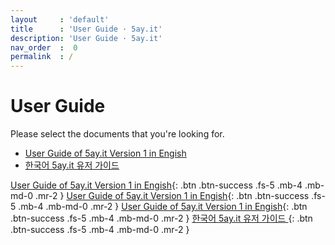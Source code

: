 ```yaml
---
layout     : 'default'
title      : 'User Guide · 5ay.it'
description: 'User Guide · 5ay.it'
nav_order  :  0
permalink  : /
---
```


# User Guide

Please select the documents that you're looking for.

- <a href="/v_1_en/index">User Guide of 5ay.it Version 1 in Engish</a>
- <a href="/v_1_ko/index">한국어 5ay.it 유저 가이드</a>

[User Guide of 5ay.it Version 1 in Engish](/v_1_en/index){: .btn .btn-success .fs-5 .mb-4 .mb-md-0 .mr-2 }
[User Guide of 5ay.it Version 1 in Engish]('/v_1_en/index'){: .btn .btn-success .fs-5 .mb-4 .mb-md-0 .mr-2 }
[User Guide of 5ay.it Version 1 in Engish]("/v_1_en/index"){: .btn .btn-success .fs-5 .mb-4 .mb-md-0 .mr-2 }
[한국어 5ay.it 유저 가이드               ]( /v_1_ko/index ){: .btn .btn-success .fs-5 .mb-4 .mb-md-0 .mr-2 }
